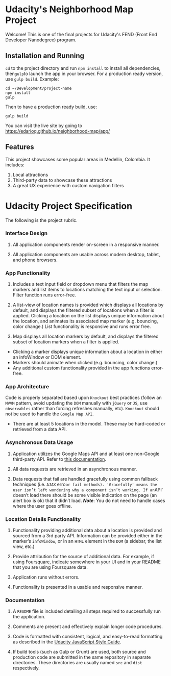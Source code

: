 # Udacity's Neighborhood Map Project
Welcome! This is one of the final projects for Udacity's FEND (Front End Developer Nanodegree) program.

## Installation and Running
`cd` to the project directory and run `npm install` to install all dependencies, then`gulp`to launch the app in your browser. For a production ready version, use `gulp build`. Example:

```
cd ~/Development/project-name
npm install
gulp
```
Then to have a production ready build, use:
```
gulp build
```

You can visit the live site by going to <a href="https://edarioq.github.io/neighborhood-map/app/">https://edarioq.github.io/neighborhood-map/app/</a>

## Features
This project showcases some popular areas in Medellin, Colombia. It includes:

1. Local attractions
2. Third-party data to showcase these attractions
3. A great UX experience with custom navigation filters


# Udacity Project Specification
The following is the project rubric.

### Interface Design
1. All application components render on-screen in a responsive manner.

2. All application components are usable across modern desktop, tablet, and phone browsers.

### App Functionality
1. Includes a text input field or dropdown menu that filters the map markers and list items to locations matching the text input or selection. Filter function runs error-free.

2. A list-view of location names is provided which displays all locations by default, and displays the filtered subset of locations when a filter is applied.
Clicking a location on the list displays unique information about the location, and animates its associated map marker (e.g. bouncing, color change.) List functionality is responsive and runs error free.

3. Map displays all location markers by default, and displays the filtered subset of location markers when a filter is applied.

* Clicking a marker displays unique information about a location in either an infoWindow or DOM element.
* Markers should animate when clicked (e.g. bouncing, color change.)
* Any additional custom functionality provided in the app functions error-free.

### App Architecture
Code is properly separated based upon `Knockout` best practices (follow an `MVVM` pattern, avoid updating the `DOM` manually with `jQuery` or `JS`, use `observables` rather than forcing refreshes manually, etc). `Knockout` should not be used to handle the `Google Map API`.

* There are at least 5 locations in the model. These may be hard-coded or retrieved from a data API.

### Asynchronous Data Usage
1. Application utilizes the Google Maps API and at least one non-Google third-party API. Refer to <a href="https://developers.google.com/maps/documentation/javascript/tutorial" target="_blank">this documentation</a>.

2. All data requests are retrieved in an asynchronous manner.

3. Data requests that fail are handled gracefully using common fallback techniques (i.e. `AJAX` erro` or fail methods). 'Gracefully' means the user isn’t left wondering why a component isn’t working. If an `API` doesn’t load there should be some visible indication on the page (an alert box is ok) that it didn’t load. ***Note***: You do not need to handle cases where the user goes offline.

### Location Details Functionality
1. Functionality providing additional data about a location is provided and sourced from a 3rd party API. Information can be provided either in the marker’s `infoWindow`, or in an `HTML` element in the `DOM` (a sidebar, the list view, etc.)

2. Provide attribution for the source of additional data. For example, if using Foursquare, indicate somewhere in your UI and in your README that you are using Foursquare data.

3. Application runs without errors.

4. Functionality is presented in a usable and responsive manner.

### Documentation
1. A `README` file is included detailing all steps required to successfully run the application.

2. Comments are present and effectively explain longer code procedures.

3. Code is formatted with consistent, logical, and easy-to-read formatting as described in the <a href="http://udacity.github.io/frontend-nanodegree-styleguide/javascript.html" target="_blank">Udacity JavaScript Style Guide</a>.

4. If build tools (such as Gulp or Grunt) are used, both source and production code are submitted in the same repository in separate directories. These directories are usually named `src` and `dist` respectively.

